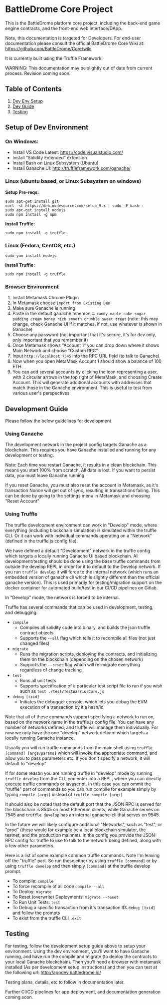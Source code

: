 # BattleDrome Core Project
This is the BattleDrome platform core project, including the back-end game engine contracts, and the front-end web interface/DApp.

Note, this documentation is targeted for Developers. For end-user documentation please consult the official BattleDrome Core Wiki at: https://github.com/BattleDrome/Core/wiki

It is currently built using the Truffle Framework.

WARNING: This documentation may be slightly out of date from current process. Revision coming soon.

## Table of Contents
1. [Dev Env Setup](#setup-of-dev-environment)
2. [Dev Guide](#development-guide)
3. [Testing](#testing)

## Setup of Dev Environment
### On Windows:
- Install VS Code Latest: https://code.visualstudio.com/
- Install “Solidity Extended” extension
- Install Bash on Linux Subsystem (Ubuntu)
- Install Ganache UI: http://truffleframework.com/ganache/

### Linux (ubuntu based, or Linux Subsystem on windows)
**Setup Pre-reqs:**
```
sudo apt-get install git
curl -sL https://deb.nodesource.com/setup_9.x | sudo -E bash -
sudo apt-get install nodejs
sudo npm install -g npm
```
**Install Truffle:**
```
sudo npm install -g truffle
```

### Linux (Fedora, CentOS, etc.)
```
sudo yum install nodejs
```
**Install Truffle:**
```
sudo npm install -g truffle
```

### Browser Environment
1. Install Metamask Chrome Plugin
2. In Metamask choose `Import from Existing Den`
3. Make sure Ganache is running
3. Paste in the default ganache mnemonic: `candy maple cake sugar pudding cream honey rich smooth crumble sweet treat` (note: this may change, check Ganache UI if it matches, if not, use whatever is shown in Ganache)
4. Choose any password (not important that it's secure, it's for dev only, only important that you remember it)
5. Once Metamask shows "Account 1" you can drop down where it shows Main Network and choose "Custom RPC"
6. Input `http://localhost:7545` into the RPC URL field (to talk to Ganache)
7. Now when you open MetaMask Account 1 should show a balance of 100 ETH.
8. You can add several accounts by clicking the icon representing a user, with 2 circular arrows in the top right of MetaMask, and choosing Create Account. This will generate additional accounts with addresses that match those in the Ganache environment. This is useful to test from various user's perspectives

## Development Guide
Please follow the below guidelines for development

### Using Ganache

The development network in the project config targets Ganache as a blockchain. This requires you have Ganache installed and running for any development or testing.

Note: Each time you restart Ganache, it results in a clean blockchain. This means you start 100% from scratch. All data is lost. If you want to persist data, you must leave Ganache running.

If you reset Ganache, you must also reset the account in Metamask, as it's transaction Nonce will get out of sync, resulting in transactions failing. This can be done by going to the settings menu in Metamask and choosing "Reset Account"

### Using Truffle

The truffle development environment can work in "Develop" mode, where everything (including blockchain simulation) is simulated within the truffle CLI. Or it can work with individual commands operating on a "Network" (defined in the truffle.js config file).

We have defined a default "Development" network in the truffle config which targets a locally running Ganache UI based blockchain. All development/testing should be done using the base truffle commands from outside the develop REPL in order for it to default to the Develop network. If you run `truffle develop` it will force to the internal network (which runs an embedded version of ganache cli which is slightly different than the official ganache version). This is used primarily for testing/migration support on the docker container for automated build/test in our CI/CD pipelines on Gitlab.

In "Develop" mode, the network is forced to be internal.

Truffle has several commands that can be used in development, testing, and debugging:
- `compile`
  - Compiles all solidity code into binary, and builds the json truffle contract objects
  - Supports the `--all` flag which tells it to recompile all files (not just changed files)
- `migrate` 
  - Runs the migration scripts, deploying the contracts, and initializing them on the blockchain (depending on the chosen network)
  - Supports the `--reset` flag which will re-migrate everything regardless of change tracking
- `test` 
  - Runs all unit tests
  - Supports specification of a particular test script file to run if you wish such as `test ./test/TestWarriorCore.js`
- `debug [txid]` 
  - Initiates the debugger console, which lets you debug the EVM execution of a transaction by it's hash/id

Note that all of these commands support specifying a network to run on, based on the network name in the truffle.js config file. You can have any number of networks defined, and truffle will manage them individually. For now we only have the one "develop" network defined which targets a locally running Ganache instance.

Usually you will run truffle commands from the main shell using `truffle [command] [args/params]` which will invoke the appropriate command, and allow you to pass parameters etc.
If you don't specify a network, it will default to "develop"

If for some reason you are running truffle in "develop" mode by running `truffle develop` from the CLI, you enter into a REPL, where you can directly execute truffle commands or javascript. In this case you can ommit the "truffle" part of commands so you can run compile for example simply by typing `compile [args]` instead of `truffle compile [args]`

It should also be noted that the default port that the JSON RPC is served for the blockchain is 8545 on most Ethereum clients, while Ganache serves on 7545 and `truffle develop` has an internal ganache-cli that serves on 9545.

In the future we will likely configure additional "Networks", such as "test", or "prod" (these would for example be a local blockchain simulator, the testnet, and the production mainnet). In the config you provide the JSON-RPC config for truffle to use to talk to the network being defined, along with a few other parameters.

Here is a list of some example common truffle commands. Note I'm leaving off the "truffle" part. So run these either by using `truffle [command]` or by using `truffle develop` and then simply `[command]` at the truffle develop prompt.

- To compile: `compile`
- To force recompile of all code `compile --all`
- To Deploy: `migrate`
- To Reset (overwrite) Deployments: `migrate --reset`
- To Run Unit Tests: `test`
- To Debug a specific transaction from it's transaction ID: `debug [txid]` and follow the prompts
- To exist from the truffle CLI `.exit`

## Testing

For testing, follow the development setup guide above to setup your environment. Using the dev environment, you'll want to have Ganache running, and have run the compile and migrate (to deploy the contracts to your local Ganache blockchain). Then you'll need a browser with metamask installed (As per development setup instructions) and then you can test at the following url:
http://appdev.battledrome.io/

Testing plans, details, etc to follow in documentation later.

Further CI/CD pipelines for app deployment, and documentation generation coming soon.
